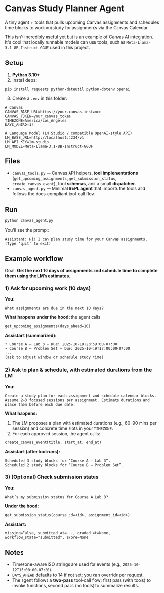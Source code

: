 # Canvas Study Planner Agent

A tiny agent + tools that pulls upcoming Canvas assignments and schedules time blocks to work on/study for assignments via the Canvas Calendar. 

This isn't incredibly useful yet but is an example of Canvas AI integration. It's cool that locally runnable models can use tools, such as `Meta-Llama-3.1-8B-Instruct-GGUF` used in this project.

## Setup

1. **Python 3.10+**
2. Install deps:

```bash
pip install requests python-dateutil python-dotenv openai
```

3. Create a `.env` in this folder:

```env
# Canvas
CANVAS_BASE_URL=https://your.canvas.instance
CANVAS_TOKEN=your_canvas_token
TIMEZONE=America/Los_Angeles
DAYS_AHEAD=14

# Language Model (LM Studio / compatible OpenAI-style API)
LM_BASE_URL=http://localhost:1234/v1
LM_API_KEY=lm-studio
LM_MODEL=Meta-Llama-3.1-8B-Instruct-GGUF
```

## Files

* `canvas_tools.py` — Canvas API helpers, **tool implementations** (`get_upcoming_assignments`, `get_submission_status`, `create_canvas_event`), tool **schemas**, and a small **dispatcher**.
* `canvas_agent.py` — Minimal **REPL agent** that imports the tools and follows the docs-compliant tool-call flow.

## Run

```bash
python canvas_agent.py
```

You’ll see the prompt:

```
Assistant: Hi! I can plan study time for your Canvas assignments. (Type 'quit' to exit)
```

## Example workflow

Goal: **Get the next 10 days of assignments and schedule time to complete them using the LM’s estimates.**

### 1) Ask for upcoming work (10 days)

**You:**

```
What assignments are due in the next 10 days?
```

**What happens under the hood:** the agent calls

```
get_upcoming_assignments(days_ahead=10)
```

**Assistant (summarized):**

```
• Course A — Lab 3 — Due: 2025-10-18T23:59:00-07:00
• Course B — Problem Set — Due: 2025-10-19T17:00:00-07:00
...
(ask to adjust window or schedule study time)
```

### 2) Ask to plan & schedule, with estimated durations from the LM

**You:**

```
Create a study plan for each assignment and schedule calendar blocks. Assume 2–3 focused sessions per assignment. Estimate durations and place them before each due date.
```

**What happens:**

1. The LM proposes a plan with estimated durations (e.g., 60–90 mins per session) and concrete time slots in your `TIMEZONE`.
2. For each approved session, the agent calls:

```
create_canvas_event(title, start_at, end_at)
```

**Assistant (after tool runs):**

```
Scheduled 3 study blocks for “Course A — Lab 3”.
Scheduled 2 study blocks for “Course B — Problem Set”.
```

### 3) (Optional) Check submission status

**You:**

```
What’s my submission status for Course A Lab 3?
```

**Under the hood:**

```
get_submission_status(course_id=<id>, assignment_id=<id>)
```

**Assistant:**

```
missing=False, submitted_at=..., graded_at=None, workflow_state="submitted", score=None
```

## Notes

* Timezone-aware ISO strings are used for events (e.g., `2025-10-12T15:00:00-07:00`).
* `DAYS_AHEAD` defaults to 14 if not set; you can override per request.
* The agent follows a **two-pass** tool-call flow: first pass (with tools) to invoke functions, second pass (no tools) to summarize results.

